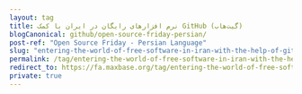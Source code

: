 ```yaml
---
layout: tag
title: نرم افزارهای رایگان در ایران با کمک GitHub (گیت‌هاب)
blogCanonical: github/open-source-friday-persian/
post-ref: "Open Source Friday - Persian Language"
slug: "entering-the-world-of-free-software-in-iran-with-the-help-of-github"
permalink: /tag/entering-the-world-of-free-software-in-iran-with-the-help-of-github/
redirect_to: https://fa.maxbase.org/tag/entering-the-world-of-free-software-in-iran-with-the-help-of-github/
private: true
---
```

